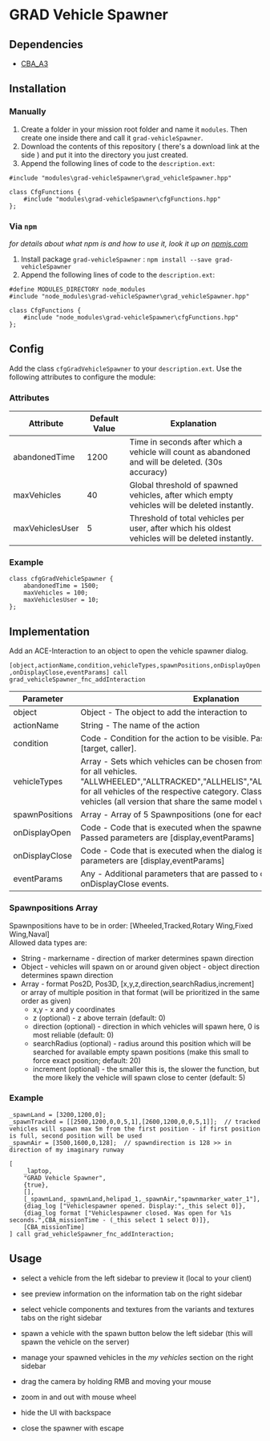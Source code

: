 # GRAD Vehicle Spawner

## Dependencies
* [CBA_A3](https://github.com/CBATeam/CBA_A3)

## Installation
### Manually
1. Create a folder in your mission root folder and name it `modules`. Then create one inside there and call it `grad-vehicleSpawner`.
2. Download the contents of this repository ( there's a download link at the side ) and put it into the directory you just created.
3. Append the following lines of code to the `description.ext`:

```sqf
#include "modules\grad-vehicleSpawner\grad_vehicleSpawner.hpp"

class CfgFunctions {
    #include "modules\grad-vehicleSpawner\cfgFunctions.hpp"
};
```

### Via `npm`
_for details about what npm is and how to use it, look it up on [npmjs.com](https://www.npmjs.com/)_

1. Install package `grad-vehicleSpawner` : `npm install --save grad-vehicleSpawner`
2. Append the following lines of code to the `description.ext`:

```sqf
#define MODULES_DIRECTORY node_modules
#include "node_modules\grad-vehicleSpawner\grad_vehicleSpawner.hpp"

class CfgFunctions {
    #include "node_modules\grad-vehicleSpawner\cfgFunctions.hpp"
};
```

## Config
Add the class `cfgGradVehicleSpawner` to your `description.ext`. Use the following attributes to configure the module:

### Attributes

Attribute       | Default Value | Explanation
----------------|---------------|--------------------------------------------------------------------------------------------------
abandonedTime   | 1200          | Time in seconds after which a vehicle will count as abandoned and will be deleted. (30s accuracy)
maxVehicles     | 40            | Global threshold of spawned vehicles, after which empty vehicles will be deleted instantly.
maxVehiclesUser | 5             | Threshold of total vehicles per user, after which his oldest vehicles will be deleted instantly.

### Example

```sqf
class cfgGradVehicleSpawner {
    abandonedTime = 1500;
    maxVehicles = 100;
    maxVehiclesUser = 10;
};
```

## Implementation
Add an ACE-Interaction to an object to open the vehicle spawner dialog.

`[object,actionName,condition,vehicleTypes,spawnPositions,onDisplayOpen,onDisplayClose,eventParams] call grad_vehicleSpawner_fnc_addInteraction`

Parameter      | Explanation
---------------|---------------------------------------------------------------------------------------
object         | Object - The object to add the interaction to
actionName     | String - The name of the action
condition      | Code - Condition for the action to be visible. Passed parameters are [target, caller].
vehicleTypes   | Array - Sets which vehicles can be chosen from. "ALL" or empty array for all vehicles. "ALLWHEELED","ALLTRACKED","ALLHELIS","ALLPLANES","ALLBOATS" for all vehicles of the respective category. Classnames for only specific vehicles (all version that share the same model will be available).
spawnPositions | Array - Array of 5 Spawnpositions (one for each vehicle type)
onDisplayOpen  | Code - Code that is executed when the spawner dialog is opened. Passed parameters are [display,eventParams]
onDisplayClose | Code - Code that is executed when the dialog is closed. Passed parameters are [display,eventParams]
eventParams    | Any - Additional parameters that are passed to onDisplayOpen and onDisplayClose events.

### Spawnpositions Array

Spawnpositions have to be in order: [Wheeled,Tracked,Rotary Wing,Fixed Wing,Naval]  
Allowed data types are:

* String - markername - direction of marker determines spawn direction
* Object - vehicles will spawn on or around given object - object direction determines spawn direction
* Array - format Pos2D, Pos3D, [x,y,z,direction,searchRadius,increment] or array of multiple position in that format (will be prioritized in the same order as given)
    * x,y - x and y coordinates
    * z (optional) - z above terrain (default: 0)
    * direction (optional) - direction in which vehicles will spawn here, 0 is most reliable (default: 0)
    * searchRadius (optional) - radius around this position which will be searched for available empty spawn positions (make this small to force exact position; default: 20)
    * increment (optional) - the smaller this is, the slower the function, but the more likely the vehicle will spawn close to center (default: 5)


### Example

```sqf
_spawnLand = [3200,1200,0];
_spawnTracked = [[2500,1200,0,0,5,1],[2600,1200,0,0,5,1]];  // tracked vehicles will spawn max 5m from the first position - if first position is full, second position will be used
_spawnAir = [3500,1600,0,128];  // spawndirection is 128 >> in direction of my imaginary runway

[
    _laptop,
    "GRAD Vehicle Spawner",
    {true},
    [],
    [_spawnLand,_spawnLand,helipad_1,_spawnAir,"spawnmarker_water_1"],
    {diag_log ["Vehiclespawner opened. Display:",_this select 0]},
    {diag_log format ["Vehiclespawner closed. Was open for %1s seconds.",CBA_missionTime - (_this select 1 select 0)]},
    [CBA_missionTime]
] call grad_vehicleSpawner_fnc_addInteraction;
```

## Usage

* select a vehicle from the left sidebar to preview it (local to your client)
* see preview information on the information tab on the right sidebar
* select vehicle components and textures from the variants and textures tabs on the right sidebar
* spawn a vehicle with the spawn button below the left sidebar (this will spawn the vehicle on the server)
* manage your spawned vehicles in the *my vehicles* section on the right sidebar

* drag the camera by holding RMB and moving your mouse
* zoom in and out with mouse wheel
* hide the UI with backspace
* close the spawner with escape

